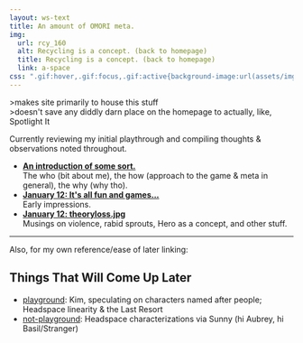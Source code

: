 ```yaml
---
layout: ws-text
title: An amount of OMORI meta.
img:
  url: rcy_160
  alt: Recycling is a concept. (back to homepage)
  title: Recycling is a concept. (back to homepage)
  link: a-space
css: ".gif:hover,.gif:focus,.gif:active{background-image:url(assets/img/rcy_160.gif);} main ul:first-of-type li{margin:.5em 0;} .box h2{font-size:1.15em; font-weight:bold;} #pg-img{padding-bottom:.5em;} #metanav{display:none;}"
---
```

&gt;makes site primarily to house this stuff  
&gt;doesn't save any diddly darn place on the homepage to actually, like, Spotlight It

Currently reviewing my initial playthrough and compiling thoughts & observations noted throughout.

- <b>[An introduction of some sort.](intropost)</b>  
The who (bit about me), the how (approach to the game & meta in general), the why (why tho).
- <b>[January 12: It's all fun and games...](playground)</b>  
Early impressions.
- <b>[January 12: theoryloss.jpg](not-playground)</b>  
Musings on violence, rabid sprouts, Hero as a concept, and other stuff.

----

Also, for my own reference/ease of later linking:
## Things That Will Come Up Later
- [playground](playground): Kim, speculating on characters named after people; Headspace linearity & the Last Resort
- [not-playground](not-playground): Headspace characterizations via Sunny (hi Aubrey, hi Basil/Stranger)